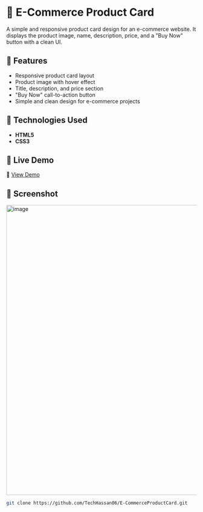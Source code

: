 # 🛒 E-Commerce Product Card  

A simple and responsive product card design for an e-commerce website. It displays the product image, name, description, price, and a "Buy Now" button with a clean UI.  

## 📌 Features  
- Responsive product card layout  
- Product image with hover effect  
- Title, description, and price section  
- "Buy Now" call-to-action button  
- Simple and clean design for e-commerce projects  

## 📂 Technologies Used  
- **HTML5**  
- **CSS3**  

## 🚀 Live Demo  
🔗 [View Demo](https://techhassan06.github.io/E-CommerceProductCard/) 

## 📸 Screenshot  
 <img width="1361" height="768" alt="image" src="https://github.com/user-attachments/assets/1a69382b-0fcf-4054-b1ca-cdab3bf55d93" />



   ```bash
   git clone https://github.com/TechHassan06/E-CommerceProductCard.git
